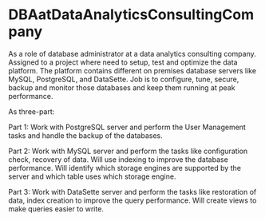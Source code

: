 # DBAatDataAnalyticsConsultingCompany

As a role of database administrator at a data analytics consulting company. Assigned to a project where need to setup, test and optimize the data platform. The platform contains different on premises database servers like MySQL, PostgreSQL, and DataSette. Job is to configure, tune, secure, backup and monitor those databases and keep them running at peak performance.

As three-part:

Part 1: Work with PostgreSQL server and perform the User Management tasks and handle the backup of the databases.

Part 2: Work with MySQL server and perform the tasks like configuration check, recovery of data. Will use indexing to improve the database performance. Will identify which storage engines are supported by the server and which table uses which storage engine.

Part 3: Work with DataSette server and perform the tasks like restoration of data, index creation to improve the query performance. Will create views to make queries easier to write. 

